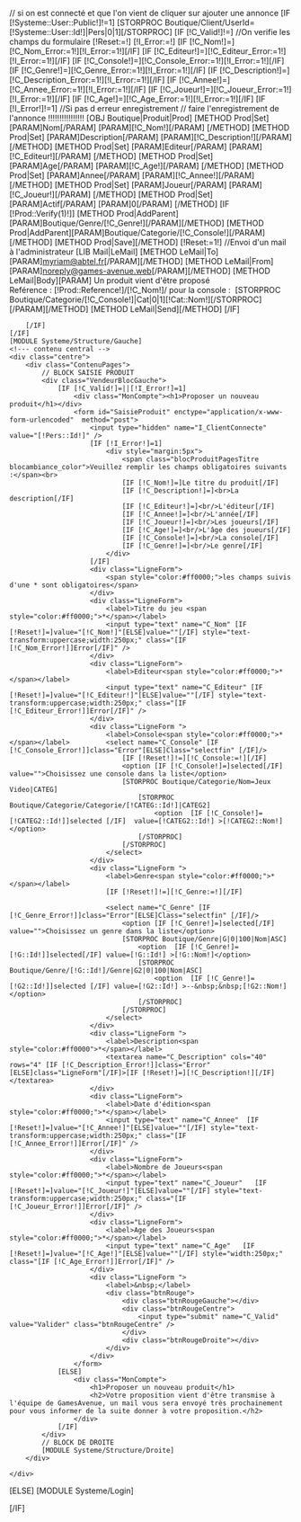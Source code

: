 <!--Boutique/Produit/ Proposition d'un produit-->
// si on est connecté et que l'on vient de cliquer sur ajouter une annonce
[IF [!Systeme::User::Public!]!=1]
	[STORPROC Boutique/Client/UserId=[!Systeme::User::Id!]|Pers|0|1][/STORPROC]
	[IF [!C_Valid!]!=]
		//On verifie les champs du formulaire
		[!Reset:=!]
		[!I_Error:=!]
		[IF [!C_Nom!]=][!C_Nom_Error:=1!][!I_Error:=1!][/IF]
		[IF [!C_Editeur!]=][!C_Editeur_Error:=1!][!I_Error:=1!][/IF]
		[IF [!C_Console!]=][!C_Console_Error:=1!][!I_Error:=1!][/IF]
		[IF [!C_Genre!]=][!C_Genre_Error:=1!][!I_Error:=1!][/IF]
		[IF [!C_Description!]=][!C_Description_Error:=1!][!I_Error:=1!][/IF]
		[IF [!C_Annee!]=][!C_Annee_Error:=1!][!I_Error:=1!][/IF]
		[IF [!C_Joueur!]=][!C_Joueur_Error:=1!][!I_Error:=1!][/IF]
		[IF [!C_Age!]=][!C_Age_Error:=1!][!I_Error:=1!][/IF]
		[IF [!I_Error!]!=1]
			//Si pas d erreur enregistrement 
			// faire l'enregistrement de l'annonce !!!!!!!!!!!!!!!!
			[OBJ Boutique|Produit|Prod]
			[METHOD Prod|Set]
				[PARAM]Nom[/PARAM]
				[PARAM][!C_Nom!][/PARAM]
			[/METHOD]
			[METHOD Prod|Set]
				[PARAM]Description[/PARAM]
				[PARAM][!C_Description!][/PARAM]
			[/METHOD]
			[METHOD Prod|Set]
				[PARAM]Editeur[/PARAM]
				[PARAM][!C_Editeur!][/PARAM]
			[/METHOD]
			[METHOD Prod|Set]
				[PARAM]Age[/PARAM]
				[PARAM][!C_Age!][/PARAM]
			[/METHOD]
			[METHOD Prod|Set]
				[PARAM]Annee[/PARAM]
				[PARAM][!C_Annee!][/PARAM]
			[/METHOD]
			[METHOD Prod|Set]
				[PARAM]Joueur[/PARAM]
				[PARAM][!C_Joueur!][/PARAM]
			[/METHOD]
			[METHOD Prod|Set]
				[PARAM]Actif[/PARAM]
				[PARAM]0[/PARAM]
			[/METHOD]
			[IF [!Prod::Verify(1)!]]
				[METHOD Prod|AddParent][PARAM]Boutique/Genre/[!C_Genre!][/PARAM][/METHOD]
				[METHOD Prod|AddParent][PARAM]Boutique/Categorie/[!C_Console!][/PARAM][/METHOD]
				[METHOD Prod|Save][/METHOD]
				[!Reset:=1!]
				//Envoi d'un mail à l'administrateur
				[LIB Mail|LeMail]
				[METHOD LeMail|To][PARAM]myriam@abtel.fr[/PARAM][/METHOD]
				[METHOD LeMail|From][PARAM]noreply@games-avenue.web[/PARAM][/METHOD]
				[METHOD LeMail|Body][PARAM]
					Un produit vient d'être proposé<br/>Reférence : [!Prod::Reference!]/[!C_Nom!]/ pour la console :&nbsp;&nbsp;[STORPROC Boutique/Categorie/[!C_Console!]|Cat|0|1][!Cat::Nom!][/STORPROC]
				[/PARAM][/METHOD]
				[METHOD LeMail|Send][/METHOD]
			[/IF]
			
		[/IF]
	[/IF]
	[MODULE Systeme/Structure/Gauche]
	<!--- contenu central -->
	<div class="centre">
		<div class="ContenuPages">
			// BLOCK SAISIE PRODUIT
			<div class="VendeurBlocGauche">
				[IF [!C_Valid!]=||[!I_Error!]=1]
					<div class="MonCompte"><h1>Proposer un nouveau produit</h1></div>
					<form id="SaisieProduit" enctype="application/x-www-form-urlencoded"  method="post">
						<input type="hidden" name="I_ClientConnecte" value="[!Pers::Id!]" />
						[IF [!I_Error!]=1]
							<div style="margin:5px">
								<span class="blocProduitPagesTitre blocambiance_color">Veuillez remplir les champs obligatoires suivants :</span><br>
								[IF [!C_Nom!]=]Le titre du produit[/IF]
								[IF [!C_Description!]=]<br>La description[/IF]
								[IF [!C_Editeur!]=]<br/>L'éditeur[/IF]
								[IF [!C_Annee!]=]<br/>L'année[/IF]
								[IF [!C_Joueur!]=]<br/>Les joueurs[/IF]
								[IF [!C_Age!]=]<br/>L'âge des joueurs[/IF]
								[IF [!C_Console!]=]<br/>La console[/IF]
								[IF [!C_Genre!]=]<br/>Le genre[/IF]
							</div>
						[/IF]
						<div class="LigneForm">
							<span style="color:#ff0000;">les champs suivis d'une * sont obligatoires</span>
						</div>
						<div class="LigneForm">
							<label>Titre du jeu <span style="color:#ff0000;">*</span></label>
							<input type="text" name="C_Nom" [IF [!Reset!]=]value="[!C_Nom!]"[ELSE]value=""[/IF] style="text-transform:uppercase;width:250px;" class="[IF [!C_Nom_Error!]]Error[/IF]" />
						</div>
						<div class="LigneForm">
							<label>Editeur<span style="color:#ff0000;">*</span></label>
							<input type="text" name="C_Editeur" [IF [!Reset!]=]value="[!C_Editeur!]"[ELSE]value=""[/IF] style="text-transform:uppercase;width:250px;" class="[IF [!C_Editeur_Error!]]Error[/IF]" />
						</div>
						<div class="LigneForm ">
							<label>Console<span style="color:#ff0000;">*</span></label>			<select name="C_Console" [IF [!C_Console_Error!]]class="Error"[ELSE]Class="selectfin" [/IF]/>
								[IF [!Reset!]!=][!C_Console:=!][/IF]
								<option [IF [!C_Console!]=]selected[/IF] value="">Choisissez une console dans la liste</option>
								[STORPROC Boutique/Categorie/Nom=Jeux Video|CATEG]
									[STORPROC Boutique/Categorie/Categorie/[!CATEG::Id!]|CATEG2]
										<option  [IF [!C_Console!]=[!CATEG2::Id!]]selected [/IF]  value=[!CATEG2::Id!] >[!CATEG2::Nom!]</option>
									[/STORPROC]
								[/STORPROC]
							</select>
						</div>
						<div class="LigneForm ">
							<label>Genre<span style="color:#ff0000;">*</span></label>
							[IF [!Reset!]!=][!C_Genre:=!][/IF]

							<select name="C_Genre" [IF [!C_Genre_Error!]]class="Error"[ELSE]Class="selectfin" [/IF]/>
								<option [IF [!C_Genre!]=]selected[/IF] value="">Choisissez un genre dans la liste</option>
								[STORPROC Boutique/Genre|G|0|100|Nom|ASC]
									<option  [IF [!C_Genre!]=[!G::Id!]]selected[/IF] value=[!G::Id!] >[!G::Nom!]</option>
									[STORPROC Boutique/Genre/[!G::Id!]/Genre|G2|0|100|Nom|ASC]
										<option  [IF [!C_Genre!]=[!G2::Id!]]selected [/IF] value=[!G2::Id!] >--&nbsp;&nbsp;[!G2::Nom!]</option>
									[/STORPROC]
								[/STORPROC]
							</select>
						</div>
						<div class="LigneForm ">
							<label>Description<span style="color:#ff0000">*</span></label>
							<textarea name="C_Description" cols="40" rows="4" [IF [!C_Description_Error!]]class="Error"[ELSE]class="LigneForm"[/IF]>[IF [!Reset!]=][!C_Description!][/IF]</textarea>
						</div>
						<div class="LigneForm">
							<label>Date d'édition<span style="color:#ff0000;">*</span></label>
							<input type="text" name="C_Annee"  [IF [!Reset!]=]value="[!C_Annee!]"[ELSE]value=""[/IF] style="text-transform:uppercase;width:250px;" class="[IF [!C_Annee_Error!]]Error[/IF]" />
						</div>
						<div class="LigneForm">
							<label>Nombre de Joueurs<span style="color:#ff0000;">*</span></label>
							<input type="text" name="C_Joueur"   [IF [!Reset!]=]value="[!C_Joueur!]"[ELSE]value=""[/IF] style="text-transform:uppercase;width:250px;" class="[IF [!C_Joueur_Error!]]Error[/IF]" />
						</div>
						<div class="LigneForm">
							<label>Age des Joueurs<span style="color:#ff0000;">*</span></label>
							<input type="text" name="C_Age"   [IF [!Reset!]=]value="[!C_Age!]"[ELSE]value=""[/IF] style="width:250px;" class="[IF [!C_Age_Error!]]Error[/IF]" />
						</div>
						<div class="LigneForm ">
							<label>&nbsp;</label>
							<div class="btnRouge">
								<div class="btnRougeGauche"></div>
								<div class="btnRougeCentre">
									<input type="submit" name="C_Valid" value="Valider" class="btnRougeCentre" />
								</div>
								<div class="btnRougeDroite"></div>
							</div>
						</div>
					</form>
				[ELSE]
					<div class="MonCompte">
						<h1>Proposer un nouveau produit</h1>
						<h2>Votre proposition vient d'être transmise à l'équipe de GamesAvenue, un mail vous sera envoyé très prochainement pour vous informer de la suite donner à votre proposition.</h2>
					</div>					
				[/IF]
			</div>
			// BLOCK DE DROITE
			[MODULE Systeme/Structure/Droite]
		</div>

	</div>
[ELSE]
	[MODULE Systeme/Login]

[/IF]

